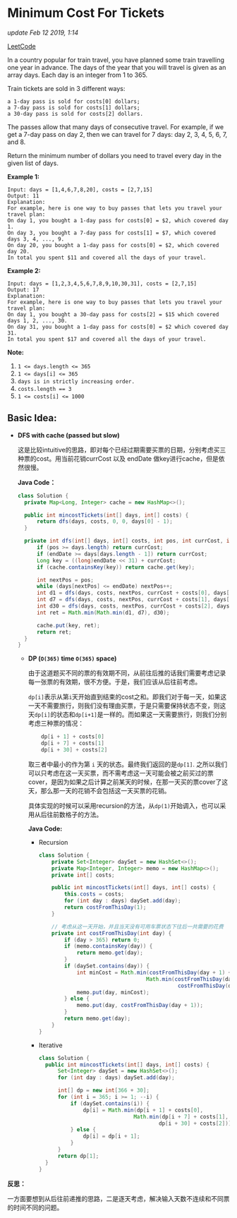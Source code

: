 # Minimum Cost For Tickets

_update Feb 12 2019, 1:14_

[LeetCode](https://leetcode.com/problems/minimum-cost-for-tickets/)

In a country popular for train travel, you have planned some train travelling one year in advance. The days of the year that you will travel is given as an array days. Each day is an integer from 1 to 365.

Train tickets are sold in 3 different ways:

```text
a 1-day pass is sold for costs[0] dollars;
a 7-day pass is sold for costs[1] dollars;
a 30-day pass is sold for costs[2] dollars.
```

The passes allow that many days of consecutive travel. For example, if we get a 7-day pass on day 2, then we can travel for 7 days: day 2, 3, 4, 5, 6, 7, and 8.

Return the minimum number of dollars you need to travel every day in the given list of days.

**Example 1:**

```text
Input: days = [1,4,6,7,8,20], costs = [2,7,15]
Output: 11
Explanation: 
For example, here is one way to buy passes that lets you travel your travel plan:
On day 1, you bought a 1-day pass for costs[0] = $2, which covered day 1.
On day 3, you bought a 7-day pass for costs[1] = $7, which covered days 3, 4, ..., 9.
On day 20, you bought a 1-day pass for costs[0] = $2, which covered day 20.
In total you spent $11 and covered all the days of your travel.
```

**Example 2:**

```text
Input: days = [1,2,3,4,5,6,7,8,9,10,30,31], costs = [2,7,15]
Output: 17
Explanation: 
For example, here is one way to buy passes that lets you travel your travel plan:
On day 1, you bought a 30-day pass for costs[2] = $15 which covered days 1, 2, ..., 30.
On day 31, you bought a 1-day pass for costs[0] = $2 which covered day 31.
In total you spent $17 and covered all the days of your travel.
```

**Note:**

1. `1 <= days.length <= 365`
2. `1 <= days[i] <= 365`
3. `days is in strictly increasing order.`
4. `costs.length == 3`
5. `1 <= costs[i] <= 1000`

## Basic Idea:

* **DFS with cache \(passed but slow\)**

  这是比较intuitive的思路，即对每个已经过期需要买票的日期，分别考虑买三种票的cost。用当前花销currCost 以及 endDate 做key进行cache，但是依然很慢。

  **Java Code：**

  ```java
  class Solution {
    private Map<Long, Integer> cache = new HashMap<>();

    public int mincostTickets(int[] days, int[] costs) {
        return dfs(days, costs, 0, 0, days[0] - 1);
    }

    private int dfs(int[] days, int[] costs, int pos, int currCost, int endDate) {
        if (pos >= days.length) return currCost;
        if (endDate >= days[days.length - 1]) return currCost;
        Long key = ((long)endDate << 31) + currCost;
        if (cache.containsKey(key)) return cache.get(key);

        int nextPos = pos;
        while (days[nextPos] <= endDate) nextPos++;
        int d1 = dfs(days, costs, nextPos, currCost + costs[0], days[nextPos]);
        int d7 = dfs(days, costs, nextPos, currCost + costs[1], days[nextPos] + 6);
        int d30 = dfs(days, costs, nextPos, currCost + costs[2], days[nextPos] + 29);
        int ret = Math.min(Math.min(d1, d7), d30);

        cache.put(key, ret);
        return ret;
    }
  }
  ```

  * **DP \(`O(365)` time `O(365)` space\)**

    由于这道题买不同的票的有效期不同，从前往后推的话我们需要考虑记录每一张票的有效期，很不方便。于是，我们应该从后往前考虑。

    `dp[i]`表示从第`i`天开始直到结束的cost之和。即我们对于每一天，如果这一天不需要旅行，则我们没有理由买票，于是只需要保持状态不变，则这天`dp[i]`的状态和`dp[i+1]`是一样的。而如果这一天需要旅行，则我们分别考虑三种票的情况：

    ```c
        dp[i + 1] + costs[0]
        dp[i + 7] + costs[1]
        dp[i + 30] + costs[2]
    ```

    取三者中最小的作为第 `i` 天的状态。最终我们返回的是`dp[1]`. 之所以我们可以只考虑在这一天买票，而不需考虑这一天可能会被之前买过的票cover，是因为如果之后计算之前某天的时候，在那一天买的票cover了这天，那么那一天的花销不会包括这一天买票的花销。

    具体实现的时候可以采用recursion的方法，从`dp(1)`开始调入，也可以采用从后往前数格子的方法。

    **Java Code:**

    * Recursion

      ```java
      class Solution {
          private Set<Integer> daySet = new HashSet<>();
          private Map<Integer, Integer> memo = new HashMap<>();
          private int[] costs;

          public int mincostTickets(int[] days, int[] costs) {
              this.costs = costs;
              for (int day : days) daySet.add(day);
              return costFromThisDay(1);
          }

          // 考虑从这一天开始，并且当天没有可用车票状态下往后一共需要的花费
          private int costFromThisDay(int day) {
              if (day > 365) return 0;
              if (memo.containsKey(day)) {
                  return memo.get(day);
              }
              if (daySet.contains(day)) {
                  int minCost = Math.min(costFromThisDay(day + 1) + costs[0], 
                                        Math.min(costFromThisDay(day + 7) + costs[1], 
                                                  costFromThisDay(day + 30) + costs[2]));
                  memo.put(day, minCost);
              } else {
                  memo.put(day, costFromThisDay(day + 1));
              }
              return memo.get(day);
          }
      }
      ```

    * Iterative

      ```java
      class Solution {
        public int mincostTickets(int[] days, int[] costs) {
            Set<Integer> daySet = new HashSet<>();
            for (int day : days) daySet.add(day);

            int[] dp = new int[366 + 30]; 
            for (int i = 365; i >= 1; --i) {
                if (daySet.contains(i)) {
                    dp[i] = Math.min(dp[i + 1] + costs[0], 
                                    Math.min(dp[i + 7] + costs[1], 
                                            dp[i + 30] + costs[2]));
                } else {
                    dp[i] = dp[i + 1];
                }
            }
            return dp[1];
        }
      }
      ```

**反思：**

一方面要想到从后往前递推的思路，二是逐天考虑，解决输入天数不连续和不同票的时间不同的问题。

